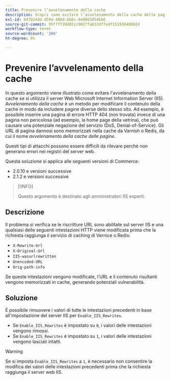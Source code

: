 ```yaml
---
title: Prevenire l’avvelenamento della cache
description: Scopri come evitare l’avvelenamento della cache delle pagine per la vetrina Commerce.
exl-id: 947024dd-d59d-480d-bb6c-8e0065054bb6
source-git-commit: 95ffff39d82cc9027fa633dffedf15193040802d
workflow-type: tm+mt
source-wordcount: '260'
ht-degree: 0%

---
```


# Prevenire l’avvelenamento della cache

In questo argomento viene illustrato come evitare l&#39;avvelenamento della cache se si utilizza il server Web Microsoft Internet Information Server (IIS). _Avvelenamento della cache_ è un metodo per modificare il contenuto della cache in modo da includere pagine diverse dello stesso sito. Ad esempio, è possibile inserire una pagina di errore HTTP 404 (non trovata) invece di una pagina non pericolosa (ad esempio, la home page della vetrina), che può causare una potenziale negazione del servizio (DoS, Denial-of-Service). Gli URL di pagina dannosi sono memorizzati nella cache da Varnish o Redis, da cui il nome _avvelenamento della cache delle pagine_.

Questi tipi di attacchi possono essere difficili da rilevare perché non generano errori nei registri del server web.

Questa soluzione si applica alle seguenti versioni di Commerce:

- 2.0.10 e versioni successive
- 2.1.2 e versioni successive

>[!INFO]
>
>Questo argomento è destinato agli amministratori IIS esperti.

## Descrizione

Il problema si verifica se le riscritture URL sono abilitate sul server IIS e una qualsiasi delle seguenti intestazioni HTTP viene modificata prima che la richiesta raggiunga il servizio di caching di Vernice o Redis:

- `X-Rewrite-Url`
- `X-Original-Url`
- `IIS-wasurlrewritten`
- `Unencoded-URL`
- `Orig-path-info`

Se queste intestazioni vengono modificate, l’URL e il contenuto risultanti vengono memorizzati in cache, generando potenziali vulnerabilità.

## Soluzione

È possibile rimuovere i valori di tutte le intestazioni precedenti in base all&#39;impostazione del server IIS per `Enable_IIS_Rewrites`.

- Se `Enable_IIS_Rewrites` è impostato su `0`, i valori delle intestazioni vengono rimossi.
- Se `Enable_IIS_Rewrites` è impostato su `1`, i valori delle intestazioni vengono lasciati intatti.

>[!WARNING]
>
>Se si imposta `Enable_IIS_Rewrites` a `1`, è necessario non consentire la modifica dei valori delle intestazioni precedenti prima che la richiesta raggiunga il server web IIS.
